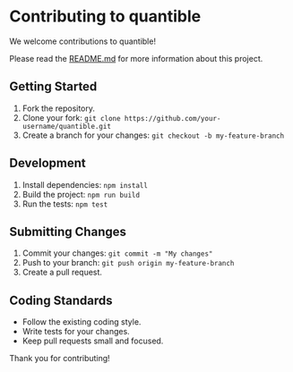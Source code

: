 # Contributing to quantible

We welcome contributions to quantible!

Please read the [README.md](README.md) for more information about this project.

## Getting Started

1.  Fork the repository.
2.  Clone your fork: `git clone https://github.com/your-username/quantible.git`
3.  Create a branch for your changes: `git checkout -b my-feature-branch`

## Development

1.  Install dependencies: `npm install`
2.  Build the project: `npm run build`
3.  Run the tests: `npm test`

## Submitting Changes

1.  Commit your changes: `git commit -m "My changes"`
2.  Push to your branch: `git push origin my-feature-branch`
3.  Create a pull request.

## Coding Standards

- Follow the existing coding style.
- Write tests for your changes.
- Keep pull requests small and focused.

Thank you for contributing!
